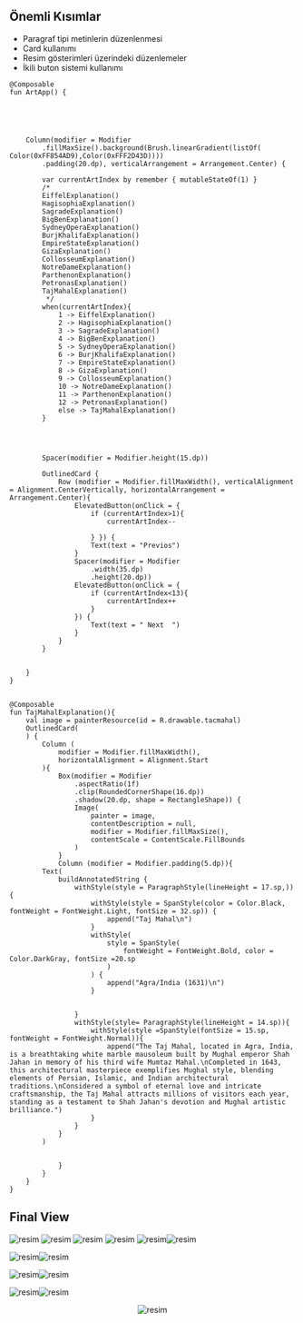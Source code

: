 ## Önemli Kısımlar


* Paragraf tipi metinlerin düzenlenmesi
* Card kullanımı
* Resim gösterimleri üzerindeki düzenlemeler
* İkili buton sistemi kullanımı


````
@Composable
fun ArtApp() {





    Column(modifier = Modifier
        .fillMaxSize().background(Brush.linearGradient(listOf( Color(0xFF854AD9),Color(0xFFF2D43D))))
        .padding(20.dp), verticalArrangement = Arrangement.Center) {

        var currentArtIndex by remember { mutableStateOf(1) }
        /*
        EiffelExplanation()
        HagisophiaExplanation()
        SagradeExplanation()
        BigBenExplanation()
        SydneyOperaExplanation()
        BurjKhalifaExplanation()
        EmpireStateExplanation()
        GizaExplanation()
        CollosseumExplanation()
        NotreDameExplanation()
        ParthenonExplanation()
        PetronasExplanation()
        TajMahalExplanation()
         */
        when(currentArtIndex){
            1 -> EiffelExplanation()
            2 -> HagisophiaExplanation()
            3 -> SagradeExplanation()
            4 -> BigBenExplanation()
            5 -> SydneyOperaExplanation()
            6 -> BurjKhalifaExplanation()
            7 -> EmpireStateExplanation()
            8 -> GizaExplanation()
            9 -> CollosseumExplanation()
            10 -> NotreDameExplanation()
            11 -> ParthenonExplanation()
            12 -> PetronasExplanation()
            else -> TajMahalExplanation()
        }




        Spacer(modifier = Modifier.height(15.dp))

        OutlinedCard {
            Row (modifier = Modifier.fillMaxWidth(), verticalAlignment = Alignment.CenterVertically, horizontalArrangement = Arrangement.Center){
                ElevatedButton(onClick = {
                    if (currentArtIndex>1){
                        currentArtIndex--

                    } }) {
                    Text(text = "Previos")
                }
                Spacer(modifier = Modifier
                    .width(35.dp)
                    .height(20.dp))
                ElevatedButton(onClick = {
                    if (currentArtIndex<13){
                        currentArtIndex++
                    }
                }) {
                    Text(text = " Next  ")
                }
            }
        }


    }
}


````
````
@Composable
fun TajMahalExplanation(){
    val image = painterResource(id = R.drawable.tacmahal)
    OutlinedCard(
    ) {
        Column (
            modifier = Modifier.fillMaxWidth(),
            horizontalAlignment = Alignment.Start
        ){
            Box(modifier = Modifier
                .aspectRatio(1f)
                .clip(RoundedCornerShape(16.dp))
                .shadow(20.dp, shape = RectangleShape)) {
                Image(
                    painter = image,
                    contentDescription = null,
                    modifier = Modifier.fillMaxSize(),
                    contentScale = ContentScale.FillBounds
                )
            }
            Column (modifier = Modifier.padding(5.dp)){
        Text(
            buildAnnotatedString {
                withStyle(style = ParagraphStyle(lineHeight = 17.sp,)) {
                    withStyle(style = SpanStyle(color = Color.Black, fontWeight = FontWeight.Light, fontSize = 32.sp)) {
                        append("Taj Mahal\n")
                    }
                    withStyle(
                        style = SpanStyle(
                            fontWeight = FontWeight.Bold, color = Color.DarkGray, fontSize =20.sp
                        )
                    ) {
                        append("Agra/India (1631)\n")
                    }


                }
                withStyle(style= ParagraphStyle(lineHeight = 14.sp)){
                    withStyle(style =SpanStyle(fontSize = 15.sp, fontWeight = FontWeight.Normal)){
                        append("The Taj Mahal, located in Agra, India, is a breathtaking white marble mausoleum built by Mughal emperor Shah Jahan in memory of his third wife Mumtaz Mahal.\nCompleted in 1643, this architectural masterpiece exemplifies Mughal style, blending elements of Persian, Islamic, and Indian architectural traditions.\nConsidered a symbol of eternal love and intricate craftsmanship, the Taj Mahal attracts millions of visitors each year, standing as a testament to Shah Jahan's devotion and Mughal artistic brilliance.")
                    }
                }
            }
        )


            }
        }
    }
}
````



## Final View

![resim](https://github.com/muhammeddincmdx/Kt11-SpaceArtApp/assets/54439858/78c65fc2-f910-42af-b70e-5a0affb24929) ![resim](https://github.com/muhammeddincmdx/Kt11-SpaceArtApp/assets/54439858/fc23a960-f1da-4f2a-b8c2-5f9ef4f8bb64)
![resim](https://github.com/muhammeddincmdx/Kt11-SpaceArtApp/assets/54439858/41a6f025-9c34-402d-ab0d-b8b6692625ca) ![resim](https://github.com/muhammeddincmdx/Kt11-SpaceArtApp/assets/54439858/cdc4c94d-1e52-4a58-ac24-c74efc750f4c)
![resim](https://github.com/muhammeddincmdx/Kt11-SpaceArtApp/assets/54439858/bd7924cf-147a-4f1f-aae6-a3ba50ca5f43)![resim](https://github.com/muhammeddincmdx/Kt11-SpaceArtApp/assets/54439858/70648dc1-f729-4deb-847b-9bb979c289f6)


![resim](https://github.com/muhammeddincmdx/Kt11-SpaceArtApp/assets/54439858/f33f79d4-b84d-4d1d-aa3c-eff487b1abca)![resim](https://github.com/muhammeddincmdx/Kt11-SpaceArtApp/assets/54439858/7f7472aa-d6b1-464a-a363-e4b27f26bfac)

![resim](https://github.com/muhammeddincmdx/Kt11-SpaceArtApp/assets/54439858/72b7b4a0-4541-43a4-97b1-ef0b04121ddd)![resim](https://github.com/muhammeddincmdx/Kt11-SpaceArtApp/assets/54439858/8e3faf2d-e538-4a5f-98fd-cf59431af623)

![resim](https://github.com/muhammeddincmdx/Kt11-SpaceArtApp/assets/54439858/cd787b75-0b71-4512-90f7-4c4e78fdf5b3)![resim](https://github.com/muhammeddincmdx/Kt11-SpaceArtApp/assets/54439858/f71525f1-9f7b-4e47-8bc0-f837610ecb3a)


<p align="center">
  <img src="https://github.com/muhammeddincmdx/Kt11-SpaceArtApp/assets/54439858/7d1c2ade-4292-4543-9da7-2a2dd17047bf" alt="resim">
</p>



